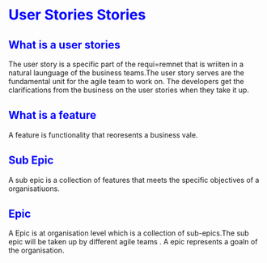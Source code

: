 # <span style="color:blue">User Stories Stories</span>

## <span style="color:blue">What is a  user stories</span>
The user story is a specific part of the requi=remnet that is wriiten in a natural launguage of
the business teams.The user story serves are the fundamental unit for the agile team to work on.
The developers get the clarifications from the business on the user stories when they take it up.

## <span style="color:blue">What is a feature</span>
  A feature is functionality that reoresents a business vale.

## <span style="color:blue">Sub Epic</span>

A sub epic is a collection of features  that meets the specific objectives of a organisatiuons.
## <span style="color:blue">Epic</span>
A Epic is at organisation level which is a collection of sub-epics.The sub epic will be taken up by different 
agile teams .
A epic represents a goaln of the organisation.